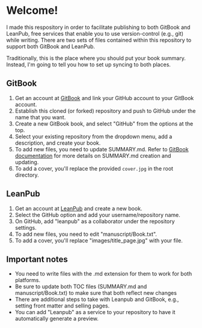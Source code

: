 # Welcome!

I made this respository in order to facilitate publishing to both GitBook and LeanPub, free services that enable you to use version-control (e.g., git) while writing. There are two sets of files contained within this repository to support both GitBook and LeanPub.

Traditionally, this is the place where you should put your book summary. Instead, I'm going to tell you how to set up syncing to both places. 

## GitBook

1. Get an account at [GitBook](http://www.gitbook.com) and link your GitHub account to your GitBook account.
2. Establish this cloned (or forked) repository and push to GitHub under the name that you want. 
3. Create a new GitBook book, and select "GitHub" from the options at the top.
4. Select your existing repository from the dropdown menu, add a description, and create your book.
5. To add new files, you need to update SUMMARY.md. Refer to [GitBook documentation](https://help.gitbook.com/format/chapters.html) for more details on SUMMARY.md creation and updating.
6. To add a cover, you'll replace the provided ```cover.jpg``` in the root directory.

## LeanPub

1. Get an account at [LeanPub](http://www.leanpub.com) and create a new book.
2. Select the GitHub option and add your username/repository name. 
3. On GitHub, add "leanpub" as a collaborator under the repository settings.
5. To add new files, you need to edit "manuscript/Book.txt".
6. To add a cover, you'll replace "images/title_page.jpg" with your file.

## Important notes

  * You need to write files with the .md extension for them to work for both platforms. 
  * Be sure to update both TOC files (SUMMARY.md and manuscript/Book.txt) to make sure that both reflect new changes
  * There are additional steps to take with Leanpub and GitBook, e.g., setting front matter and selling pages. 
  * You can add "Leanpub" as a service to your repository to have it automatically generate a preview.